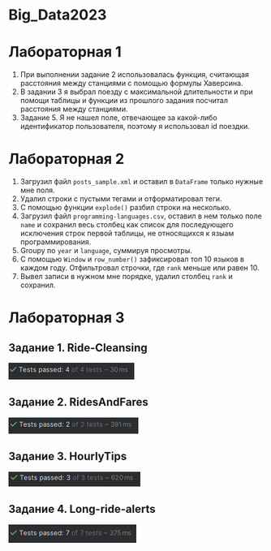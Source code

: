 # Big_Data2023

# Лабораторная 1

1. При выполнении задание 2 использовалась функция, считающая расстояния между станциями с помощью формулы Хаверсина.
2. В задании 3 я выбрал поезду с максимальной длительности и при помощи таблицы и функции из прошлого задания посчитал расстояния между станциями.
3. Задание 5. Я не нашел поле, отвечающее за какой-либо идентификатор пользователя, поэтому я использовал id поездки.

# Лабораторная 2

1. Загрузил файл ```posts_sample.xml``` и оставил в ```DataFrame``` только нужные мне поля.
2. Удалил строки с пустыми тегами и отформатировал теги.
3. С помощью функции ```explode()``` разбил строки на несколько.
4. Загрузил файл ```programming-languages.csv```, оставил в нем только поле ```name``` и сохранил весь столбец как список для последующего исключения строк первой таблицы, не относящихся к языам программирования.
5. Groupy по ```year``` и ```language```, суммируя просмотры.
6. С помощью ```Window``` и ```row_number()``` зафиксировал топ 10 языков в каждом году. Отфильтровал строчки, где ```rank``` меньше или равен 10.
7. Вывел записи в нужном мне порядке, удалил столбец ```rank``` и сохранил.

# Лабораторная 3

<h2>Задание 1. Ride-Cleansing</h2>

![Task1](1.png)

<h2>Задание 2. RidesAndFares</h2>

![Task2](2.png)

<h2>Задание 3. HourlyTips</h2>

![Task3](3.png)

<h2>Задание 4. Long-ride-alerts</h2>

![Task4](4.png)
